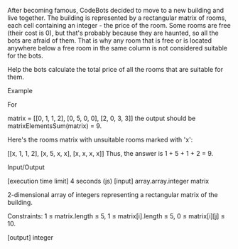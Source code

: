After becoming famous, CodeBots decided to move to a new building and live together. The building is represented by a rectangular matrix of rooms, each cell containing an integer - the price of the room. Some rooms are free (their cost is 0), but that's probably because they are haunted, so all the bots are afraid of them. That is why any room that is free or is located anywhere below a free room in the same column is not considered suitable for the bots.

Help the bots calculate the total price of all the rooms that are suitable for them.

Example

For

matrix =
[[0, 1, 1, 2],
 [0, 5, 0, 0],
 [2, 0, 3, 3]]
the output should be
matrixElementsSum(matrix) = 9.

Here's the rooms matrix with unsuitable rooms marked with 'x':

[[x, 1, 1, 2],
 [x, 5, x, x],
 [x, x, x, x]]
Thus, the answer is 1 + 5 + 1 + 2 = 9.

Input/Output

[execution time limit] 4 seconds (js)
[input] array.array.integer matrix

2-dimensional array of integers representing a rectangular matrix of the building.

Constraints:
1 ≤ matrix.length ≤ 5,
1 ≤ matrix[i].length ≤ 5,
0 ≤ matrix[i][j] ≤ 10.

[output] integer
